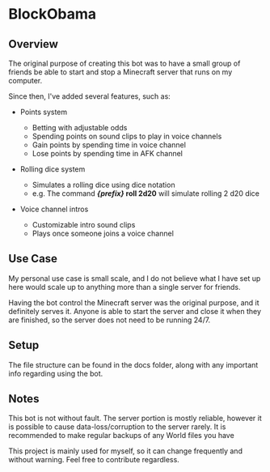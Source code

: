 # BlockObama
## Overview
The original purpose of creating this bot was to have a small group of friends be able to start and stop a Minecraft server that runs on my computer.

Since then, I've added several features, such as:
- Points system
  - Betting with adjustable odds
  - Spending points on sound clips to play in voice channels
  - Gain points by spending time in voice channel
  - Lose points by spending time in AFK channel
- Rolling dice system
  - Simulates a rolling dice using dice notation
  - e.g. The command ***{prefix}* roll 2d20** will simulate rolling 2 d20 dice

- Voice channel intros
  - Customizable intro sound clips
  - Plays once someone joins a voice channel

## Use Case
My personal use case is small scale, and I do not believe what I have set up here would scale up to anything more than a single server for friends.

Having the bot control the Minecraft server was the original purpose, and it definitely serves it. Anyone is able to start the server and close it when they are finished, so the server does not need to be running 24/7.

## Setup

The file structure can be found in the docs folder, along with any important info regarding using the bot.

## Notes
This bot is not without fault. The server portion is mostly reliable, however it is possible to cause data-loss/corruption to the server rarely. It is recommended to make regular backups of any World files you have

This project is mainly used for myself, so it can change frequently and without warning. Feel free to contribute regardless.
